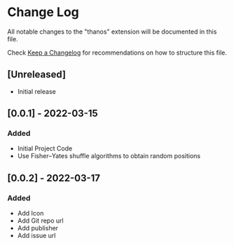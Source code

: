 # Change Log

All notable changes to the "thanos" extension will be documented in this file.

Check [Keep a Changelog](http://keepachangelog.com/) for recommendations on how to structure this file.

## [Unreleased]

- Initial release

## [0.0.1] - 2022-03-15
### Added
- Initial Project Code
- Use Fisher–Yates shuffle algorithms to obtain random positions


## [0.0.2] - 2022-03-17
### Added
- Add Icon
- Add Git repo url
- Add publisher
- Add issue url